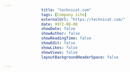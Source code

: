 ---
                title: "technicat.com"
                tags: [Company site]
                externalUrl: "https://technicat.com/"
                date: 9972-08-08
                showDate: false
                showAuthor: false
                showReadingTime: false
                showEdit: false
                showLikes: false
                showViews: false
                layoutBackgroundHeaderSpace: false
                ---
